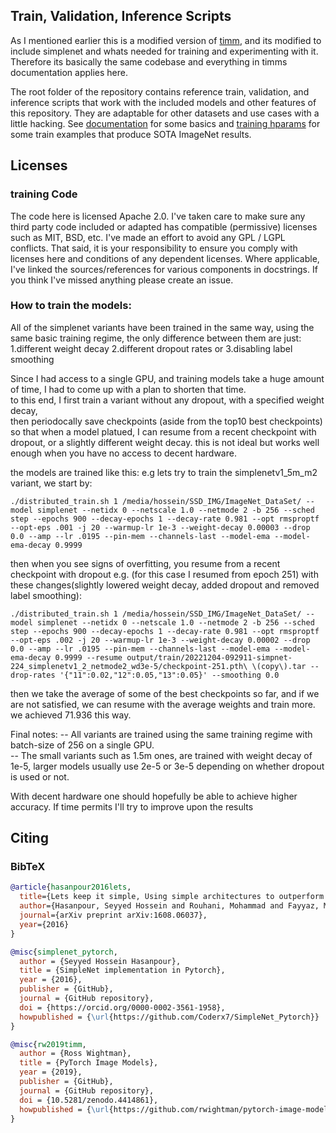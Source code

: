
## Train, Validation, Inference Scripts
As I mentioned earlier this is a modified version of [timm](https://rwightman.github.io/pytorch-image-models/), and its modified to
include simplenet and whats needed for training and experimenting with it. Therefore its basically the same codebase and everything
in timms documentation applies here.

The root folder of the repository contains reference train, validation, and inference scripts that work with the included models and other features of this repository. They are adaptable for other datasets and use cases with a little hacking. See [documentation](https://rwightman.github.io/pytorch-image-models/scripts/) for some basics and [training hparams](https://rwightman.github.io/pytorch-image-models/training_hparam_examples) for some train examples that produce SOTA ImageNet results.


## Licenses

### training Code
The code here is licensed Apache 2.0. I've taken care to make sure any third party code included or adapted has compatible (permissive) licenses such as MIT, BSD, etc. I've made an effort to avoid any GPL / LGPL conflicts. That said, it is your responsibility to ensure you comply with licenses here and conditions of any dependent licenses. Where applicable, I've linked the sources/references for various components in docstrings. If you think I've missed anything please create an issue.

### How to train the models:
All of the simplenet variants have been trained in the same way, using the same basic training regime, the only difference between them are just:  
  1.different weight decay 
  2.different dropout rates or 
  3.disabling label smoothing
  
Since I had access to a single GPU, and training models take a huge amount of time, I had to come up with a plan to shorten that time.     
to this end, I first train a variant without any dropout, with a specified weight decay,  
then periodocally save checkpoints (aside from the top10 best checkpoints) so that when a model platued, I can resume
from a recent checkpoint with dropout, or a slightly different weight decay. this is not ideal but works well enough when you have no access to decent hardware. 

the models are trained like this:
e.g lets try to train the simplenetv1_5m_m2 variant, we start by:
```
./distributed_train.sh 1 /media/hossein/SSD_IMG/ImageNet_DataSet/ --model simplenet --netidx 0 --netscale 1.0 --netmode 2 -b 256 --sched step --epochs 900 --decay-epochs 1 --decay-rate 0.981 --opt rmsproptf --opt-eps .001 -j 20 --warmup-lr 1e-3 --weight-decay 0.00003 --drop 0.0 --amp --lr .0195 --pin-mem --channels-last --model-ema --model-ema-decay 0.9999 
```
then when you see signs of overfitting, you resume from a recent checkpoint with dropout e.g. (for this case I resumed from epoch 251) with these changes(slightly lowered weight decay, added dropout and removed label smoothing):
```
./distributed_train.sh 1 /media/hossein/SSD_IMG/ImageNet_DataSet/ --model simplenet --netidx 0 --netscale 1.0 --netmode 2 -b 256 --sched step --epochs 900 --decay-epochs 1 --decay-rate 0.981 --opt rmsproptf --opt-eps .002 -j 20 --warmup-lr 1e-3 --weight-decay 0.00002 --drop 0.0 --amp --lr .0195 --pin-mem --channels-last --model-ema --model-ema-decay 0.9999 --resume output/train/20221204-092911-simpnet-224_simplenetv1_2_netmode2_wd3e-5/checkpoint-251.pth\ \(copy\).tar --drop-rates '{"11":0.02,"12":0.05,"13":0.05}' --smoothing 0.0 
```
then we take the average of some of the best checkpoints so far, and if we are not satisfied, we can resume with the average weights and train more. we achieved 71.936 this way. 

Final notes:
-- All variants are trained using the same training regime with batch-size of 256 on a single GPU.  
-- The small variants such as 1.5m ones, are trained with weight decay of 1e-5, larger models usually use 2e-5 or 3e-5
depending on whether dropout is used or not.

With decent hardware one should hopefully be able to achieve higher accuracy. If time permits I'll try to improve upon the results

## Citing

### BibTeX

```bibtex
@article{hasanpour2016lets,
  title={Lets keep it simple, Using simple architectures to outperform deeper and more complex architectures},
  author={Hasanpour, Seyyed Hossein and Rouhani, Mohammad and Fayyaz, Mohsen and Sabokrou, Mohammad},
  journal={arXiv preprint arXiv:1608.06037},
  year={2016}
}
```

```bibtex
@misc{simplenet_pytorch,
  author = {Seyyed Hossein Hasanpour},
  title = {SimpleNet implementation in Pytorch},
  year = {2016},
  publisher = {GitHub},
  journal = {GitHub repository},
  doi = {https://orcid.org/0000-0002-3561-1958},
  howpublished = {\url{https://github.com/Coderx7/SimpleNet_Pytorch}}
}
```

```bibtex
@misc{rw2019timm,
  author = {Ross Wightman},
  title = {PyTorch Image Models},
  year = {2019},
  publisher = {GitHub},
  journal = {GitHub repository},
  doi = {10.5281/zenodo.4414861},
  howpublished = {\url{https://github.com/rwightman/pytorch-image-models}}
}
```

